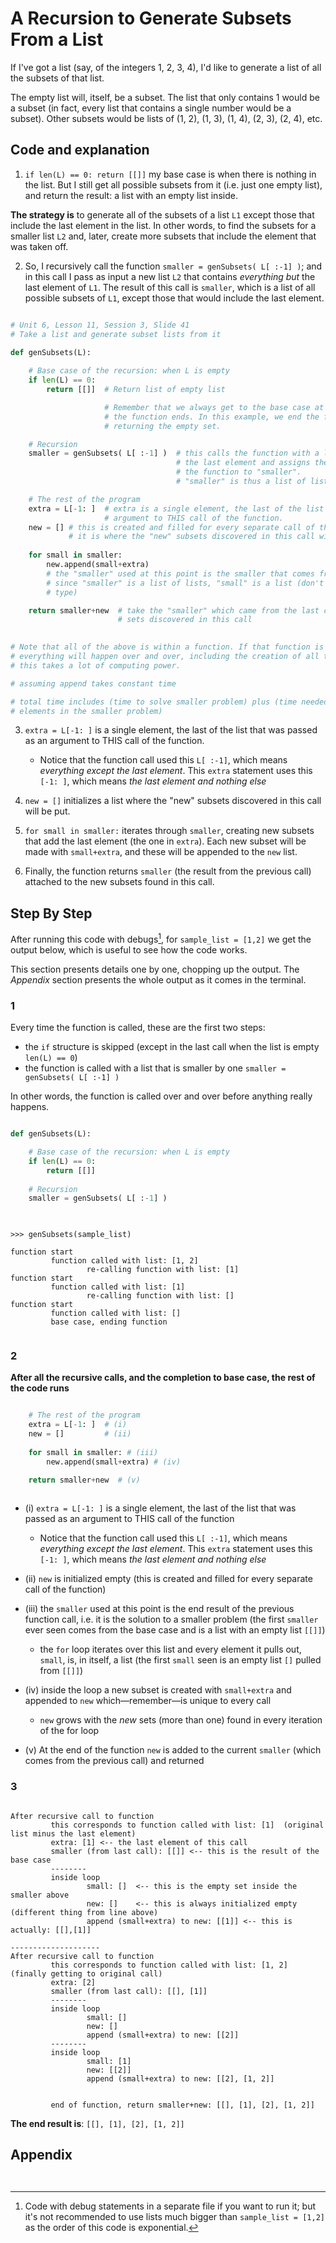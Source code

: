 # A Recursion to Generate Subsets From a List

If I've got a list (say, of the integers 1, 2, 3, 4), I'd like to generate a list of all the subsets
of that list. 

The empty list will, itself, be a subset. The list that only contains 1 would be a subset (in fact,
every list that contains a single number would be a subset). Other subsets would be lists of
(1, 2), (1, 3), (1, 4), (2, 3), (2, 4), etc.

## Code and explanation

1. `if len(L) == 0: return [[]]` my base case is when there is nothing in the list. But I still get
all possible subsets from it (i.e. just one empty list), and return the result: a list with an
empty list inside. 

**The strategy is** to generate all of the subsets of a list `L1` except those that include the last
element in the list. In other words, to find the subsets for a smaller list `L2` and, later, create
more subsets that include the element that was taken off. 

2. So, I recursively call the function `smaller = genSubsets( L[ :-1] )`; and in this call I pass as
input a new list `L2` that contains *everything but* the last element of `L1`. The result of this
call is `smaller`, which is a list of all possible subsets of `L1`, except those that would include
the last element.

```Python

# Unit 6, Lesson 11, Session 3, Slide 41
# Take a list and generate subset lists from it

def genSubsets(L):
        
    # Base case of the recursion: when L is empty
    if len(L) == 0:
        return [[]]  # Return list of empty list

                     # Remember that we always get to the base case at some point and this is where
                     # the function ends. In this example, we end the function by 
                     # returning the empty set.

    # Recursion
    smaller = genSubsets( L[ :-1] )  # this calls the function with a list that does not include 
                                     # the last element and assigns the end result (the return) of 
                                     # the function to "smaller". 
                                     # "smaller" is thus a list of lists.

    # The rest of the program
    extra = L[-1: ]  # extra is a single element, the last of the list that was passed as an 
                     # argument to THIS call of the function.
    new = [] # this is created and filled for every separate call of the function
             # it is where the "new" subsets discovered in this call will be put
    
    for small in smaller:
        new.append(small+extra)
        # the "smaller" used at this point is the smaller that comes from the previous function call
        # since "smaller" is a list of lists, "small" is a list (don't treat it as some other
        # type)

    return smaller+new  # take the "smaller" which came from the last call and add the new 
                        # sets discovered in this call
    

# Note that all of the above is within a function. If that function is called recursively,
# everything will happen over and over, including the creation of all the lists. Indeed, it seems
# this takes a lot of computing power.

# assuming append takes constant time

# total time includes (time to solve smaller problem) plus (time needed to make a copy of all
# elements in the smaller problem)

```

3. `extra = L[-1: ]` is a single element, the last of the list that was passed as an argument to
THIS call of the function. 

    * Notice that the function call used this `L[ :-1]`, which means *everything except the last
      element*. This `extra` statement uses this `[-1: ]`, which means *the last element and
      nothing else*

4. `new = []` initializes a list where the "new" subsets discovered in this call will be put.

5. `for small in smaller:` iterates through `smaller`, creating new subsets that add the last
element (the one in `extra`). Each new subset will be made with `small+extra`, and these will be
appended to the `new` list.

6. Finally, the function returns `smaller` (the result from the previous call) attached to the new
subsets found in this call.


<!-- ≈≈≈≈≈≈≈≈≈≈≈≈≈≈≈≈≈≈≈≈≈≈≈≈≈≈≈≈≈≈≈≈≈≈≈≈≈≈≈≈≈≈≈***≈≈≈≈≈≈≈≈≈≈≈≈≈≈≈≈≈≈≈≈≈≈≈≈≈≈≈≈≈≈≈≈≈≈≈≈≈≈≈≈≈≈≈≈≈ -->
## Step By Step

After running this code with debugs[^note_1], for `sample_list = [1,2]` we get the output below,
which is useful to see how the code works. 

This section presents details one by one, chopping up the output. The *Appendix* section presents
the whole output as it comes in the terminal.

### 1

Every time the function is called, these are the first two steps:

  * the `if` structure is skipped (except in the last call when the list is empty `len(L) == 0`)
  * the function is called with a list that is smaller by one `smaller = genSubsets( L[ :-1] )`

In other words, the function is called over and over before anything really happens.

```Python

def genSubsets(L):

    # Base case of the recursion: when L is empty
    if len(L) == 0:
        return [[]]
        
    # Recursion
    smaller = genSubsets( L[ :-1] ) 
                                     
```
```

>>> genSubsets(sample_list)

function start
         function called with list: [1, 2]
                 re-calling function with list: [1]
function start
         function called with list: [1]
                 re-calling function with list: []
function start
         function called with list: []
         base case, ending function
         
```

### 2

**After all the recursive calls, and the completion to base case, the rest of the code runs**

```Python

    # The rest of the program
    extra = L[-1: ]  # (i)
    new = []         # (ii)
        
    for small in smaller: # (iii)
        new.append(small+extra) # (iv)

    return smaller+new  # (v)
    
```

* (i) `extra = L[-1: ]` is a single element, the last of the list that was passed as an argument to
  THIS call of the function

    - Notice that the function call used this `L[ :-1]`, which means *everything except the last
      element*. This `extra` statement uses this `[-1: ]`, which means *the last element and
      nothing else*
      
* (ii) `new` is initialized empty (this is created and filled for every separate call of the
  function)

* (iii) the `smaller` used at this point is the end result of the previous function call, i.e. it is
  the solution to a smaller problem (the first `smaller` ever seen comes from the base case and is
  a list with an empty list `[[]]`)
  
    - the `for` loop iterates over this list and every element it pulls out, `small`, is, in itself,
      a list (the first `small` seen is an empty list `[]` pulled from `[[]]`)
      
* (iv) inside the loop a new subset is created with `small+extra` and appended to `new`
  which—remember—is unique to every call

    - `new` grows with the *new* sets (more than one) found in every iteration of the for loop

* (v) At the end of the function `new` is added to the current `smaller` (which comes from the
  previous call) and returned

### 3

```

After recursive call to function
         this corresponds to function called with list: [1]  (original list minus the last element)
         extra: [1] <-- the last element of this call
         smaller (from last call): [[]] <-- this is the result of the base case
         --------
         inside loop
                 small: []  <-- this is the empty set inside the smaller above
                 new: []    <-- this is always initialized empty (different thing from line above)
                 append (small+extra) to new: [[1]] <-- this is actually: [[],[1]]

--------------------
After recursive call to function
         this corresponds to function called with list: [1, 2] (finally getting to original call)
         extra: [2]
         smaller (from last call): [[], [1]]
         --------
         inside loop
                 small: []
                 new: []
                 append (small+extra) to new: [[2]]
         --------
         inside loop
                 small: [1]
                 new: [[2]]
                 append (small+extra) to new: [[2], [1, 2]]
         
         
         end of function, return smaller+new: [[], [1], [2], [1, 2]]

```

**The end result is**: `[[], [1], [2], [1, 2]]`


<!-- ≈≈≈≈≈≈≈≈≈≈≈≈≈≈≈≈≈≈≈≈≈≈≈≈≈≈≈≈≈≈≈≈≈≈≈≈≈≈≈≈≈≈≈≈≈≈≈≈≈≈≈≈≈≈≈≈≈≈≈≈≈≈≈≈≈≈≈≈≈≈≈≈≈≈≈≈≈≈≈≈≈≈≈≈≈≈≈≈≈≈≈ -->
## Appendix

```


```

[^note_1]: Code with debug statements in a separate file if you want to run it; but it's not
recommended to use lists much bigger than `sample_list = [1,2]` as the order of this code is
exponential.
